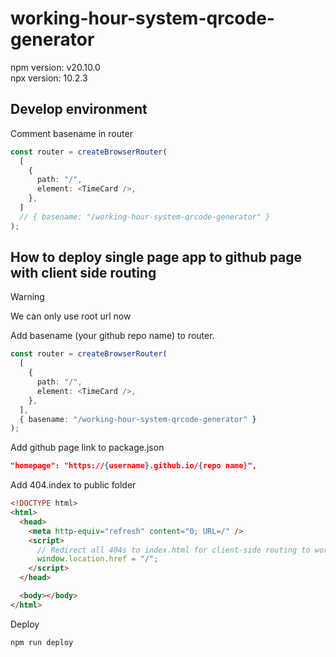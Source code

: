# working-hour-system-qrcode-generator

npm version: v20.10.0  
npx version: 10.2.3

## Develop environment

Comment basename in router

```typescript
const router = createBrowserRouter(
  [
    {
      path: "/",
      element: <TimeCard />,
    },
  ]
  // { basename: "/working-hour-system-qrcode-generator" }
);
```

## How to deploy single page app to github page with client side routing

> [!WARNING]  
> We can only use root url now

Add basename (your github repo name) to router.

```typescript
const router = createBrowserRouter(
  [
    {
      path: "/",
      element: <TimeCard />,
    },
  ],
  { basename: "/working-hour-system-qrcode-generator" }
);
```

Add github page link to package.json

```json
"homepage": "https://{username}.github.io/{repo name}",
```

Add 404.index to public folder

```html
<!DOCTYPE html>
<html>
  <head>
    <meta http-equiv="refresh" content="0; URL=/" />
    <script>
      // Redirect all 404s to index.html for client-side routing to work
      window.location.href = "/";
    </script>
  </head>

  <body></body>
</html>
```

Deploy

```bash
npm run deploy
```
